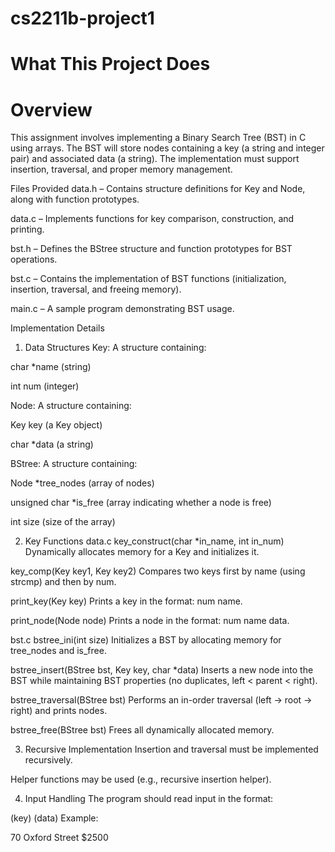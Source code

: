 # cs2211b-project1

# What This Project Does

# Overview
This assignment involves implementing a Binary Search Tree (BST) in C using arrays. The BST will store nodes containing a key (a string and integer pair) and associated data (a string). The implementation must support insertion, traversal, and proper memory management.

Files Provided
data.h – Contains structure definitions for Key and Node, along with function prototypes.

data.c – Implements functions for key comparison, construction, and printing.

bst.h – Defines the BStree structure and function prototypes for BST operations.

bst.c – Contains the implementation of BST functions (initialization, insertion, traversal, and freeing memory).

main.c – A sample program demonstrating BST usage.

Implementation Details
1. Data Structures
Key: A structure containing:

char *name (string)

int num (integer)

Node: A structure containing:

Key key (a Key object)

char *data (a string)

BStree: A structure containing:

Node *tree_nodes (array of nodes)

unsigned char *is_free (array indicating whether a node is free)

int size (size of the array)

2. Key Functions
data.c
key_construct(char *in_name, int in_num)
Dynamically allocates memory for a Key and initializes it.

key_comp(Key key1, Key key2)
Compares two keys first by name (using strcmp) and then by num.

print_key(Key key)
Prints a key in the format: num name.

print_node(Node node)
Prints a node in the format: num name data.

bst.c
bstree_ini(int size)
Initializes a BST by allocating memory for tree_nodes and is_free.

bstree_insert(BStree bst, Key key, char *data)
Inserts a new node into the BST while maintaining BST properties (no duplicates, left < parent < right).

bstree_traversal(BStree bst)
Performs an in-order traversal (left → root → right) and prints nodes.

bstree_free(BStree bst)
Frees all dynamically allocated memory.

3. Recursive Implementation
Insertion and traversal must be implemented recursively.

Helper functions may be used (e.g., recursive insertion helper).

4. Input Handling
The program should read input in the format:

<int> <string>  (key)
<string>        (data)
Example:

70 Oxford Street
$2500
